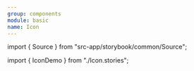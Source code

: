 ```yaml
---
group: components
module: basic
name: Icon
---
```


import { Source } from "src-app/storybook/common/Source";

import { IconDemo } from "./Icon.stories";

<IconDemo />

<Source path="src-components/basic/Icon.tsx" />
